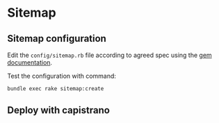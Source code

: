 # Sitemap

## Sitemap configuration

Edit the ```config/sitemap.rb``` file according to agreed spec using the [gem documentation](https://github.com/kjvarga/sitemap_generator#rails).

Test the configuration with command:
```bash
bundle exec rake sitemap:create
```

## Deploy with capistrano
